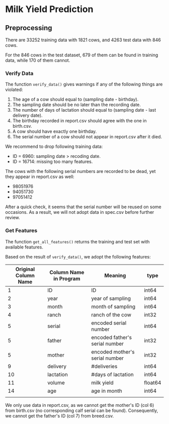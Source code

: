 # Milk Yield Prediction

## Preprocessing

There are 33252 training data with 1821 cows, and 4263 test data with 846 cows.

For the 846 cows in the test dataset, 679 of them can be found in training data, while 170 of them cannot.

### Verify Data

The function `verify_data()` gives warnings if any of the following things are violated:

1. The age of a cow should equal to (sampling date - birthday).
2. The sampling date should be no later than the recording date.
3. The number of days of lactation should equal to (sampling date - last delivery date).
4. The birthday recorded in report.csv should agree with the one in birth.csv.
5. A cow should have exactly one birthday.
6. The serial number of a cow should not appear in report.csv after it died.

We recommend to drop following training data:
- ID = 6960: sampling date > recoding date.
- ID = 16714: missing too many features.

The cows with the following serial numbers are recorded to be dead, yet they appear in report.csv as well:
- 98051976
- 94051730
- 97051412

After a quick check, it seems that the serial number will be reused on some occasions. As a result, we will not adopt data in spec.csv before further review.

### Get Features

The function `get_all_features()` returns the training and test set with available features.

Based on the result of `verify_data()`, we adopt the following features:

| Original Column Name | Column Name in Program | Meaning                        | type    |
| -------------------- | ---------------------- | ------------------------------ | ------- |
| 1                    | ID                     | ID                             | int64   |
| 2                    | year                   | year of sampling               | int64   |
| 3                    | month                  | month of sampling              | int64   |
| 4                    | ranch                  | ranch of the cow               | int32   |
| 5                    | serial                 | encoded serial number          | int64   |
| 5                    | father                 | encoded father's serial number | int32   |
| 5                    | mother                 | encoded mother's serial number | int32   |
| 9                    | delivery               | #deliveries                    | int64   |
| 10                   | lactation              | #days of lactation             | int64   |
| 11                   | volume                 | milk yield                     | float64 |
| 14                   | age                    | age in month                   | int64   |
|                      |                        |                                |         |

We only use data in report.csv, as we cannot get the mother's ID (col 6) from birth.csv (no corresponding calf serial can be found). Consequently, we cannot get the father's ID (col 7) from breed.csv.
